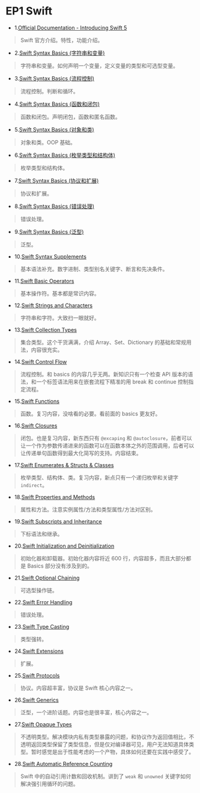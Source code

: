 # EP1 Swift

- 1.[Official Documentation - Introducing Swift 5](https://github.com/zfanli/notes/blob/master/swift/1.SwiftIntroduction.md)

> Swift 官方介绍。特性，功能介绍。

- 2.[Swift Syntax Basics (字符串和变量)](<https://github.com/zfanli/notes/blob/master/swift/2.SyntaxBasics(Strings&Variables).md>)

> 字符串和变量。如何声明一个变量，定义变量的类型和可选型变量。

- 3.[Swift Syntax Basics (流程控制)](<https://github.com/zfanli/notes/blob/master/swift/3.SyntaxBasics(FlowControl).md>)

> 流程控制。判断和循环。

- 4.[Swift Syntax Basics (函数和闭包)](<https://github.com/zfanli/notes/blob/master/swift/4.SyntaxBasics(Functions&Closures).md>)

> 函数和闭包。声明闭包，函数和匿名函数。

- 5.[Swift Syntax Basics (对象和类)](<https://github.com/zfanli/notes/blob/master/swift/5.SyntaxBasics(Objects&Classes).md>)

> 对象和类。OOP 基础。

- 6.[Swift Syntax Basics (枚举类型和结构体)](<https://github.com/zfanli/notes/blob/master/swift/6.SyntaxBasics(Enumerations&Structures).md>)

> 枚举类型和结构体。

- 7.[Swift Syntax Basics (协议和扩展)](<https://github.com/zfanli/notes/blob/master/swift/7.SyntaxBasics(Protocols&Extensions).md>)

> 协议和扩展。

- 8.[Swift Syntax Basics (错误处理)](<https://github.com/zfanli/notes/blob/master/swift/8.SyntaxBasics(ErrorHandling).md>)

> 错误处理。

- 9.[Swift Syntax Basics (泛型)](<https://github.com/zfanli/notes/blob/master/swift/9.SyntaxBasics(Generics).md>)

> 泛型。

- 10.[Swift Syntax Supplements](https://github.com/zfanli/notes/blob/master/swift/10.SyntaxSupplements.md)

> 基本语法补充。数字进制、类型别名关键字、断言和先决条件。

- 11.[Swift Basic Operators](https://github.com/zfanli/notes/blob/master/swift/11.BasicOperators.md)

> 基本操作符。基本都是常识内容。

- 12.[Swift Strings and Characters](https://github.com/zfanli/notes/blob/master/swift/12.StringsAndCharacters.md)

> 字符串和字符。大致扫一眼就好。

- 13.[Swift Collection Types](https://github.com/zfanli/notes/blob/master/swift/13.CollectionTypes.md)

> 集合类型。这个干货满满，介绍 Array、Set、Dictionary 的基础和常规用法，内容很充实。

- 14.[Swift Control Flow](https://github.com/zfanli/notes/blob/master/swift/14.ControlFlow.md)

> 流程控制。和 basics 的内容几乎无两。新知识只有一个检查 API 版本的语法，和一个标签语法用来在嵌套流程下精准的用 break 和 continue 控制指定流程。

- 15.[Swift Functions](https://github.com/zfanli/notes/blob/master/swift/15.Functions.md)

> 函数。复习内容，没啥看的必要。看前面的 basics 更友好。

- 16.[Swift Closures](https://github.com/zfanli/notes/blob/master/swift/16.CLosures.md)

> 闭包。也是复习内容，新东西只有 `@excaping` 和 `@autoclosure`，前者可以让一个作为参数传递进来的函数可以在函数本体之外的范围调用，后者可以让传递单句函数得到最大化简写的支持。内容结束。

- 17.[Swift Enumerates & Structs & Classes](https://github.com/zfanli/notes/blob/master/swift/17.EnumeratesStructsClasses.md)

> 枚举类型、结构体、类。复习内容，新点只有一个递归枚举和关键字 `indirect`。

- 18.[Swift Properties and Methods](https://github.com/zfanli/notes/blob/master/swift/18.PropertiesAndMethods.md)

> 属性和方法。注意实例属性/方法和类型属性/方法对区别。

- 19.[Swift Subscripts and Inheritance](https://github.com/zfanli/notes/blob/master/swift/19.SubscriptsAndInheritance.md)

> 下标语法和继承。

- 20.[Swift Initialization and Deinitialization](https://github.com/zfanli/notes/blob/master/swift/20.InitializationAndDeinitialization.md)

> 初始化器和卸载器。初始化器内容将近 600 行，内容超多，而且大部分都是 Basics 部分没有涉及到的。

- 21.[Swift Optional Chaining](https://github.com/zfanli/notes/blob/master/swift/21.OptionalChaining.md)

> 可选型操作链。

- 22.[Swift Error Handling](https://github.com/zfanli/notes/blob/master/swift/22.ErrorHandling.md)

> 错误处理。

- 23.[Swift Type Casting](https://github.com/zfanli/notes/blob/master/swift/23.TypeCasting.md)

> 类型强转。

- 24.[Swift Extensions](https://github.com/zfanli/notes/blob/master/swift/24.Extensions.md)

> 扩展。

- 25.[Swift Protocols](https://github.com/zfanli/notes/blob/master/swift/25.Protocols.md)

> 协议。内容超丰富，协议是 Swift 核心内容之一。

- 26.[Swift Generics](https://github.com/zfanli/notes/blob/master/swift/26.Generics.md)

> 泛型，一个进阶话题。内容也是很丰富，核心内容之一。

- 27.[Swift Opaque Types](https://github.com/zfanli/notes/blob/master/swift/27.OpaqueTypes.md)

> 不透明类型。解决模块内私有类型暴露的问题，和协议作为返回值相比，不透明返回类型保留了类型信息，但是仅对编译器可见，用户无法知道具体类型。暂时感觉是出于性能考虑的一个产物，具体如何还要在实践中感受了。

- 28.[Swift Automatic Reference Counting](https://github.com/zfanli/notes/blob/master/swift/28.AutomaticReferenceCounting.md)

> Swift 中的自动引用计数和回收机制。讲到了 `weak` 和 `unowned` 关键字如何解决强引用循环的问题。
